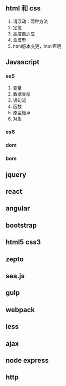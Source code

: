 
## html 和 css
1. 请浮动：两种方法
2. 定位
3. 高度自适应
4. 盒模型
5. html版本变更，html声明

## Javascript

### es5
1. 变量
2. 数据类型
3. 语句流
4. 函数
5. 原型继承
6. 对象

### es6

### dom

### bom

## jquery

## react  

## angular

## bootstrap

## html5 css3

## zepto

## sea.js

## gulp

## webpack

## less

## ajax

## node express

## http


